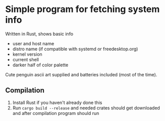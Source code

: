 # Simple program for fetching system info

Written in Rust, shows basic info

- user and host name
- distro name (if compatible with systemd or freedesktop.org)
- kernel version
- current shell
- darker half of color palette

Cute penguin ascii art supplied and batteries included (most of the time).

## Compilation

1. Install Rust if you haven't already done this
2. Run `cargo build --release` and needed crates should get downloaded and after compilation program should run

